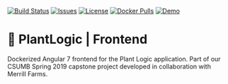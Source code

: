 [![Build Status](https://travis-ci.org/plantlogic/frontend.svg?branch=master)](https://travis-ci.org/plantlogic/frontend) [![Issues](https://img.shields.io/github/issues/plantlogic/frontend.svg?style=flat)](https://github.com/plantlogic/frontend/issues) [![License](https://img.shields.io/github/license/plantlogic/frontend.svg?style=flat)](https://github.com/plantlogic/frontend/blob/master/LICENSE) [![Docker Pulls](https://img.shields.io/docker/pulls/plantlogic/frontend.svg?style=flat)](https://hub.docker.com/r/plantlogic/frontend) [![Demo](https://img.shields.io/badge/Demo-Live-success.svg)](https://demo.plantlogic.org)
# 🌱 PlantLogic | Frontend

Dockerized Angular 7 frontend for the Plant Logic application. Part of our CSUMB Spring 2019 capstone project developed in collaboration with Merrill Farms.
